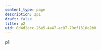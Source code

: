 ```yaml
---
content_type: page
description: 2p1
draft: false
title: p2
uid: 0d4d2ecc-26a5-4a47-ac87-70ef1310e2b0
---
```

p1